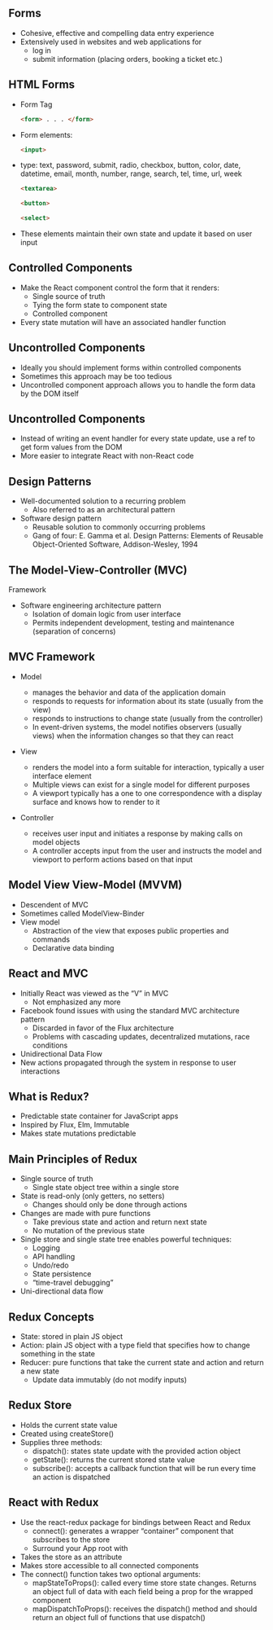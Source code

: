 ## Forms
* Cohesive, effective and compelling data entry experience
* Extensively used in websites and web
applications for
  * log in
  * submit information (placing orders, booking a ticket etc.)

## HTML Forms
* Form Tag 
  ```html
  <form> . . . </form>
  ```
* Form elements:
  ```html
  <input>
  ```
* type: text, password, submit, radio, checkbox, button, color, date, datetime, email, month, number, range, search, tel, time, url, week
  ```html
  <textarea>
  ```
  ```html
  <button>
  ```
  ```html
  <select>
  ```
* These elements maintain their own state and update it based on user input

## Controlled Components
* Make the React component control the form that it renders:
  * Single source of truth
  * Tying the form state to component state
  * Controlled component
* Every state mutation will have an associated handler function

## Uncontrolled Components
* Ideally you should implement forms within controlled components
* Sometimes this approach may be too tedious
* Uncontrolled component approach allows you to handle the form data by the DOM itself

## Uncontrolled Components
* Instead of writing an event handler for every state update, use a ref to get form values from the DOM
* More easier to integrate React with non-React code

## Design Patterns
* Well-documented solution to a recurring problem
  * Also referred to as an architectural pattern
* Software design pattern
  * Reusable solution to commonly occurring problems
  * Gang of four: E. Gamma et al. Design Patterns: Elements of Reusable Object-Oriented Software, Addison-Wesley, 1994

## The Model-View-Controller (MVC)
Framework
* Software engineering architecture pattern
  * Isolation of domain logic from user interface
  * Permits independent development, testing and maintenance (separation of concerns)

## MVC Framework
* Model
  * manages the behavior and data of the application domain
  * responds to requests for information about its state (usually from the view)
  * responds to instructions to change state (usually from the controller)
  * In event-driven systems, the model notifies observers (usually views) when the information changes so that they can react

* View
  * renders the model into a form suitable for interaction, typically a user interface element
  * Multiple views can exist for a single model for different purposes
  * A viewport typically has a one to one correspondence with a display surface and knows how to render to it

* Controller
  * receives user input and initiates a response by making calls on model
objects
  * A controller accepts input from the user and instructs the model and viewport to perform actions based on that input

## Model View View-Model (MVVM)
* Descendent of MVC
* Sometimes called ModelView-Binder
* View model
  * Abstraction of the view that exposes public properties and commands
  * Declarative data binding

## React and MVC
* Initially React was viewed as the “V” in MVC
  * Not emphasized any more
* Facebook found issues with using the standard MVC architecture pattern
  * Discarded in favor of the Flux architecture
  * Problems with cascading updates, decentralized mutations, race conditions
* Unidirectional Data Flow
* New actions propagated through the system in response to user interactions

## What is Redux?
* Predictable state container for JavaScript apps
* Inspired by Flux, Elm, Immutable
* Makes state mutations predictable

## Main Principles of Redux
* Single source of truth
  * Single state object tree within a single store
* State is read-only (only getters, no setters)
  * Changes should only be done through actions
* Changes are made with pure functions
  * Take previous state and action and return next state
  * No mutation of the previous state
* Single store and single state tree enables powerful techniques:
  * Logging
  * API handling
  * Undo/redo
  * State persistence
  * “time-travel debugging”
* Uni-directional data flow

## Redux Concepts
* State: stored in plain JS object
* Action: plain JS object with a type field that specifies how to change something in the state
* Reducer: pure functions that take the current state and action and return a new state
  * Update data immutably (do not modify inputs)

## Redux Store
* Holds the current state value
* Created using createStore()
* Supplies three methods:
  * dispatch(): states state update with the provided action object
  * getState(): returns the current stored state value
  * subscribe(): accepts a callback function that will be run every time an action is dispatched

## React with Redux
* Use the react-redux package for bindings between React and Redux
  * connect(): generates a wrapper “container” component that subscribes to the store
  * Surround your App root with <Provider>
* Takes the store as an attribute
* Makes store accessible to all connected components
* The connect() function takes two optional arguments:
  * mapStateToProps(): called every time store state changes. Returns an object full of data with each field being a prop for the wrapped component
  * mapDispatchToProps(): receives the dispatch() method and should return an object full of functions that use dispatch()